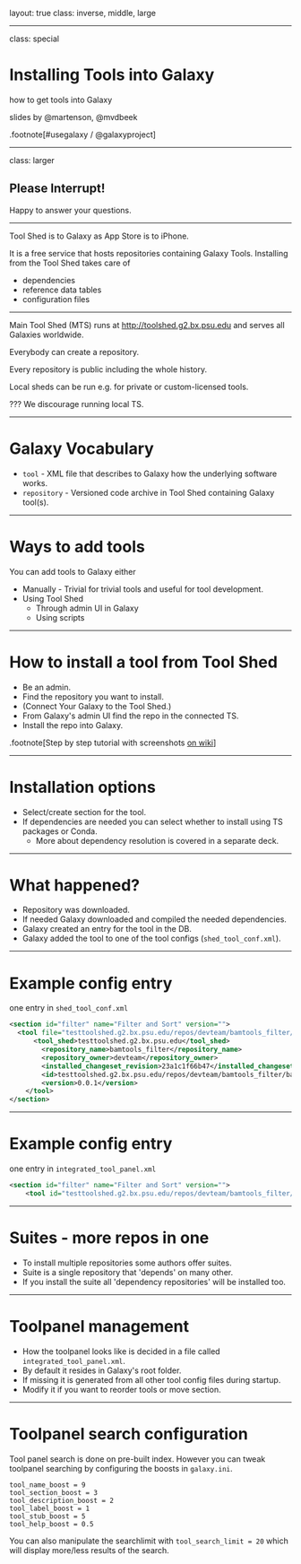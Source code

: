 layout: true
class: inverse, middle, large

---
class: special
# Installing Tools into Galaxy
how to get tools into Galaxy

slides by @martenson, @mvdbeek

.footnote[\#usegalaxy / @galaxyproject]

---
class: larger

## Please Interrupt!

Happy to answer your questions.

---

Tool Shed is to Galaxy as App Store is to iPhone.

It is a free service that hosts repositories containing Galaxy Tools.
Installing from the Tool Shed takes care of
  - dependencies
  - reference data tables
  - configuration files

---
Main Tool Shed (MTS) runs at http://toolshed.g2.bx.psu.edu and serves all Galaxies worldwide.

Everybody can create a repository.

Every repository is public including the whole history.

Local sheds can be run e.g. for private or custom-licensed tools.

???
We discourage running local TS.

---
# Galaxy Vocabulary

* `tool` - XML file that describes to Galaxy how the underlying software works.
* `repository` - Versioned code archive in Tool Shed containing Galaxy tool(s).

---
# Ways to add tools

You can add tools to Galaxy either
* Manually - Trivial for trivial tools and useful for tool development.
* Using Tool Shed
  * Through admin UI in Galaxy
  * Using scripts

---
# How to install a tool from Tool Shed

* Be an admin.
* Find the repository you want to install.
* (Connect Your Galaxy to the Tool Shed.)
* From Galaxy's admin UI find the repo in the connected TS.
* Install the repo into Galaxy.

.footnote[Step by step tutorial with screenshots [on wiki](https://galaxyproject.org/admin/tools/add-tool-from-toolshed-tutorial/)]

---
# Installation options

* Select/create section for the tool.
* If dependencies are needed you can select whether to install using TS packages or Conda.
  * More about dependency resolution is covered in a separate deck.

---
# What happened?

* Repository was downloaded.
* If needed Galaxy downloaded and compiled the needed dependencies.
* Galaxy created an entry for the tool in the DB.
* Galaxy added the tool to one of the tool configs (`shed_tool_conf.xml`).

---
# Example config entry
 one entry in `shed_tool_conf.xml`

```xml
<section id="filter" name="Filter and Sort" version="">
  <tool file="testtoolshed.g2.bx.psu.edu/repos/devteam/bamtools_filter/23a1c1f66b47/bamtools_filter/bamtools-filter.xml" guid="testtoolshed.g2.bx.psu.edu/repos/devteam/bamtools_filter/bamFilter/0.0.1">
      <tool_shed>testtoolshed.g2.bx.psu.edu</tool_shed>
        <repository_name>bamtools_filter</repository_name>
        <repository_owner>devteam</repository_owner>
        <installed_changeset_revision>23a1c1f66b47</installed_changeset_revision>
        <id>testtoolshed.g2.bx.psu.edu/repos/devteam/bamtools_filter/bamFilter/0.0.1</id>
        <version>0.0.1</version>
    </tool>
</section>
```

---
# Example config entry

one entry in `integrated_tool_panel.xml`
```xml
<section id="filter" name="Filter and Sort" version="">
    <tool id="testtoolshed.g2.bx.psu.edu/repos/devteam/bamtools_filter/bamFilter/0.0.1" />
```

---
# Suites - more repos in one

* To install multiple repositories some authors offer suites.
* Suite is a single repository that 'depends' on many other.
* If you install the suite all 'dependency repositories' will be installed too.

---
# Toolpanel management

* How the toolpanel looks like is decided in a file called `integrated_tool_panel.xml`.
* By default it resides in Galaxy's root folder.
* If missing it is generated from all other tool config files during startup.
* Modify it if you want to reorder tools or move section.

---
# Toolpanel search configuration

Tool panel search is done on pre-built index. However you can tweak toolpanel
searching by configuring the boosts in `galaxy.ini`.

```
tool_name_boost = 9
tool_section_boost = 3
tool_description_boost = 2
tool_label_boost = 1
tool_stub_boost = 5
tool_help_boost = 0.5
```

You can also manipulate the searchlimit with `tool_search_limit = 20` which will
display more/less results of the search.
